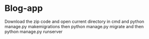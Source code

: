 # Blog-app
Download the zip code and open current directory in cmd
and python manage.py makemigrations
then python manage.py migrate
and then python manage.py runserver
